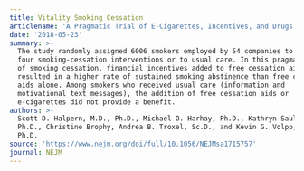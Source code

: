 ```yaml
---
title: Vitality Smoking Cessation
articlename: 'A Pragmatic Trial of E-Cigarettes, Incentives, and Drugs for Smoking Cessation'
date: '2018-05-23'
summary: >-
  The study randomly assigned 6006 smokers employed by 54 companies to one of
  four smoking-cessation interventions or to usual care. In this pragmatic trial
  of smoking cessation, financial incentives added to free cessation aids
  resulted in a higher rate of sustained smoking abstinence than free cessation
  aids alone. Among smokers who received usual care (information and
  motivational text messages), the addition of free cessation aids or
  e-cigarettes did not provide a benefit.
authors: >-
  Scott D. Halpern, M.D., Ph.D., Michael O. Harhay, Ph.D., Kathryn Saulsgiver,
  Ph.D., Christine Brophy, Andrea B. Troxel, Sc.D., and Kevin G. Volpp, M.D.,
  Ph.D.
source: 'https://www.nejm.org/doi/full/10.1056/NEJMsa1715757'
journal: NEJM
---
```


